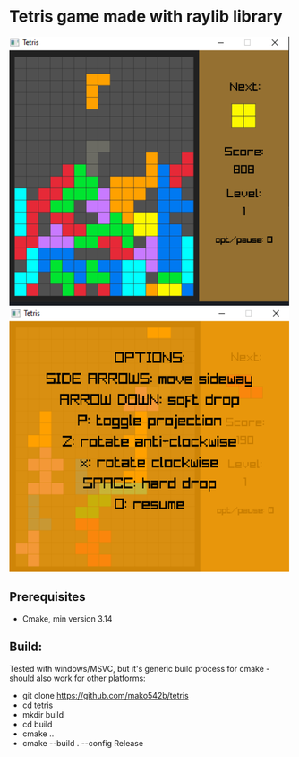 # Tetris game made with raylib library

<img src="./tetris.png" width="500">
 <br>
<img src="./options.png" width="500">

## Prerequisites
- Cmake, min version 3.14

## Build:
Tested with windows/MSVC, but it's generic build process for cmake - should also work for other platforms:
- git clone https://github.com/mako542b/tetris
- cd tetris
- mkdir build
- cd build
- cmake ..
- cmake --build . --config Release
